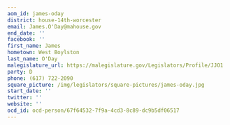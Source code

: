```yaml
---
aom_id: james-oday
district: house-14th-worcester
email: James.O'Day@mahouse.gov
end_date: ''
facebook: ''
first_name: James
hometown: West Boylston
last_name: O'Day
malegislature_url: https://malegislature.gov/Legislators/Profile/JJO1
party: D
phone: (617) 722-2090
square_picture: /img/legislators/square-pictures/james-oday.jpg
start_date: ''
twitter: ''
website: ''
ocd_id: ocd-person/67f64532-7f9a-4cd3-8c89-dc9b5df06517
---
```

